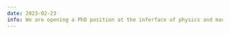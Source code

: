 ```yaml
---
date: 2023-02-23
info: We are opening a PhD position at the inferface of physics and machine learning. More information can be found <a href="/download/thesis/2023-Thesis-LabHC-PhysicsML.pdf">here</a>. Application deadline is May 1st, 2023.
---
```

